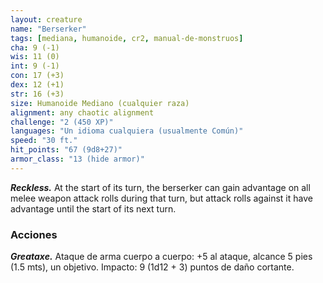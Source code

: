 ```yaml
---
layout: creature
name: "Berserker"
tags: [mediana, humanoide, cr2, manual-de-monstruos]
cha: 9 (-1)
wis: 11 (0)
int: 9 (-1)
con: 17 (+3)
dex: 12 (+1)
str: 16 (+3)
size: Humanoide Mediano (cualquier raza)
alignment: any chaotic alignment
challenge: "2 (450 XP)"
languages: "Un idioma cualquiera (usualmente Común)"
speed: "30 ft."
hit_points: "67 (9d8+27)"
armor_class: "13 (hide armor)"
---
```


***Reckless.*** At the start of its turn, the berserker can gain advantage on all melee weapon attack rolls during that turn, but attack rolls against it have advantage until the start of its next turn.

### Acciones

***Greataxe.*** Ataque de arma cuerpo a cuerpo: +5 al ataque, alcance 5 pies (1.5 mts), un objetivo. Impacto: 9 (1d12 + 3) puntos de daño cortante.